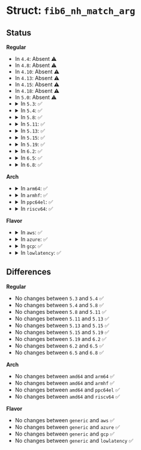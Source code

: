 # Struct: <code>fib6_nh_match_arg</code>

## Status
<b>Regular</b>
<ul>
<li>
In <code>4.4</code>: Absent ⚠️
</li>
<li>
In <code>4.8</code>: Absent ⚠️
</li>
<li>
In <code>4.10</code>: Absent ⚠️
</li>
<li>
In <code>4.13</code>: Absent ⚠️
</li>
<li>
In <code>4.15</code>: Absent ⚠️
</li>
<li>
In <code>4.18</code>: Absent ⚠️
</li>
<li>
In <code>5.0</code>: Absent ⚠️
</li>
<li>
<details>
<summary>In <code>5.3</code>: ✅</summary>

```c
struct fib6_nh_match_arg {
    const struct net_device *dev;
    const struct in6_addr *gw;
    struct fib6_nh *match;
};
```
</details>
</li>
<li>
<details>
<summary>In <code>5.4</code>: ✅</summary>

```c
struct fib6_nh_match_arg {
    const struct net_device *dev;
    const struct in6_addr *gw;
    struct fib6_nh *match;
};
```
</details>
</li>
<li>
<details>
<summary>In <code>5.8</code>: ✅</summary>

```c
struct fib6_nh_match_arg {
    const struct net_device *dev;
    const struct in6_addr *gw;
    struct fib6_nh *match;
};
```
</details>
</li>
<li>
<details>
<summary>In <code>5.11</code>: ✅</summary>

```c
struct fib6_nh_match_arg {
    const struct net_device *dev;
    const struct in6_addr *gw;
    struct fib6_nh *match;
};
```
</details>
</li>
<li>
<details>
<summary>In <code>5.13</code>: ✅</summary>

```c
struct fib6_nh_match_arg {
    const struct net_device *dev;
    const struct in6_addr *gw;
    struct fib6_nh *match;
};
```
</details>
</li>
<li>
<details>
<summary>In <code>5.15</code>: ✅</summary>

```c
struct fib6_nh_match_arg {
    const struct net_device *dev;
    const struct in6_addr *gw;
    struct fib6_nh *match;
};
```
</details>
</li>
<li>
<details>
<summary>In <code>5.19</code>: ✅</summary>

```c
struct fib6_nh_match_arg {
    const struct net_device *dev;
    const struct in6_addr *gw;
    struct fib6_nh *match;
};
```
</details>
</li>
<li>
<details>
<summary>In <code>6.2</code>: ✅</summary>

```c
struct fib6_nh_match_arg {
    const struct net_device *dev;
    const struct in6_addr *gw;
    struct fib6_nh *match;
};
```
</details>
</li>
<li>
<details>
<summary>In <code>6.5</code>: ✅</summary>

```c
struct fib6_nh_match_arg {
    const struct net_device *dev;
    const struct in6_addr *gw;
    struct fib6_nh *match;
};
```
</details>
</li>
<li>
<details>
<summary>In <code>6.8</code>: ✅</summary>

```c
struct fib6_nh_match_arg {
    const struct net_device *dev;
    const struct in6_addr *gw;
    struct fib6_nh *match;
};
```
</details>
</li>
</ul>
<b>Arch</b>
<ul>
<li>
<details>
<summary>In <code>arm64</code>: ✅</summary>

```c
struct fib6_nh_match_arg {
    const struct net_device *dev;
    const struct in6_addr *gw;
    struct fib6_nh *match;
};
```
</details>
</li>
<li>
<details>
<summary>In <code>armhf</code>: ✅</summary>

```c
struct fib6_nh_match_arg {
    const struct net_device *dev;
    const struct in6_addr *gw;
    struct fib6_nh *match;
};
```
</details>
</li>
<li>
<details>
<summary>In <code>ppc64el</code>: ✅</summary>

```c
struct fib6_nh_match_arg {
    const struct net_device *dev;
    const struct in6_addr *gw;
    struct fib6_nh *match;
};
```
</details>
</li>
<li>
<details>
<summary>In <code>riscv64</code>: ✅</summary>

```c
struct fib6_nh_match_arg {
    const struct net_device *dev;
    const struct in6_addr *gw;
    struct fib6_nh *match;
};
```
</details>
</li>
</ul>
<b>Flavor</b>
<ul>
<li>
<details>
<summary>In <code>aws</code>: ✅</summary>

```c
struct fib6_nh_match_arg {
    const struct net_device *dev;
    const struct in6_addr *gw;
    struct fib6_nh *match;
};
```
</details>
</li>
<li>
<details>
<summary>In <code>azure</code>: ✅</summary>

```c
struct fib6_nh_match_arg {
    const struct net_device *dev;
    const struct in6_addr *gw;
    struct fib6_nh *match;
};
```
</details>
</li>
<li>
<details>
<summary>In <code>gcp</code>: ✅</summary>

```c
struct fib6_nh_match_arg {
    const struct net_device *dev;
    const struct in6_addr *gw;
    struct fib6_nh *match;
};
```
</details>
</li>
<li>
<details>
<summary>In <code>lowlatency</code>: ✅</summary>

```c
struct fib6_nh_match_arg {
    const struct net_device *dev;
    const struct in6_addr *gw;
    struct fib6_nh *match;
};
```
</details>
</li>
</ul>

## Differences
<b>Regular</b>
<ul>
<li>
No changes between <code>5.3</code> and <code>5.4</code> ✅
</li>
<li>
No changes between <code>5.4</code> and <code>5.8</code> ✅
</li>
<li>
No changes between <code>5.8</code> and <code>5.11</code> ✅
</li>
<li>
No changes between <code>5.11</code> and <code>5.13</code> ✅
</li>
<li>
No changes between <code>5.13</code> and <code>5.15</code> ✅
</li>
<li>
No changes between <code>5.15</code> and <code>5.19</code> ✅
</li>
<li>
No changes between <code>5.19</code> and <code>6.2</code> ✅
</li>
<li>
No changes between <code>6.2</code> and <code>6.5</code> ✅
</li>
<li>
No changes between <code>6.5</code> and <code>6.8</code> ✅
</li>
</ul>
<b>Arch</b>
<ul>
<li>
No changes between <code>amd64</code> and <code>arm64</code> ✅
</li>
<li>
No changes between <code>amd64</code> and <code>armhf</code> ✅
</li>
<li>
No changes between <code>amd64</code> and <code>ppc64el</code> ✅
</li>
<li>
No changes between <code>amd64</code> and <code>riscv64</code> ✅
</li>
</ul>
<b>Flavor</b>
<ul>
<li>
No changes between <code>generic</code> and <code>aws</code> ✅
</li>
<li>
No changes between <code>generic</code> and <code>azure</code> ✅
</li>
<li>
No changes between <code>generic</code> and <code>gcp</code> ✅
</li>
<li>
No changes between <code>generic</code> and <code>lowlatency</code> ✅
</li>
</ul>
